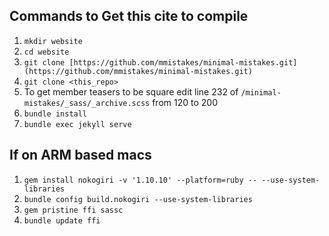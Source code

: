 ## Commands to Get this cite to compile
1. `mkdir website`
2. `cd website`
3. `git clone [https://github.com/mmistakes/minimal-mistakes.git](https://github.com/mmistakes/minimal-mistakes.git)`
4. `git clone <this_repo>`
5. To get member teasers to be square edit line 232 of `/minimal-mistakes/_sass/_archive.scss` from 120 to 200
6. `bundle install`
7. `bundle exec jekyll serve`


## If on ARM based macs
1. `gem install nokogiri -v '1.10.10' --platform=ruby -- --use-system-libraries`
2. `bundle config build.nokogiri --use-system-libraries`
3. `gem pristine ffi sassc`
4. `bundle update ffi`
